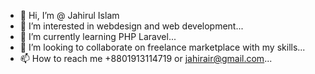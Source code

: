 - 👋 Hi, I’m @ Jahirul Islam
- 👀 I’m interested in webdesign and web development...
- 🌱 I’m currently learning PHP Laravel...
- 💞️ I’m looking to collaborate on freelance marketplace with my skills...
- 📫 How to reach me +8801913114719 or jahirair@gmail.com...

<!---
jahirair/jahirair is a ✨ special ✨ repository because its `README.md` (this file) appears on your GitHub profile.
You can click the Preview link to take a look at your changes.
--->
